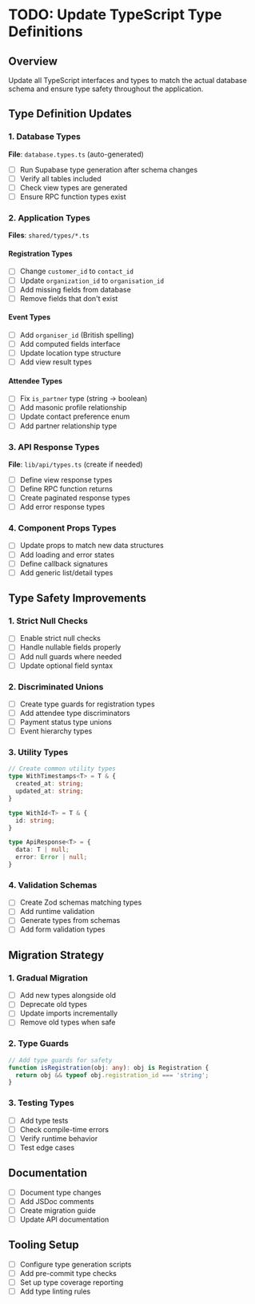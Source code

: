 # TODO: Update TypeScript Type Definitions

## Overview
Update all TypeScript interfaces and types to match the actual database schema and ensure type safety throughout the application.

## Type Definition Updates

### 1. Database Types
**File**: `database.types.ts` (auto-generated)
- [ ] Run Supabase type generation after schema changes
- [ ] Verify all tables included
- [ ] Check view types are generated
- [ ] Ensure RPC function types exist

### 2. Application Types
**Files**: `shared/types/*.ts`

#### Registration Types
- [ ] Change `customer_id` to `contact_id`
- [ ] Update `organization_id` to `organisation_id`
- [ ] Add missing fields from database
- [ ] Remove fields that don't exist

#### Event Types  
- [ ] Add `organiser_id` (British spelling)
- [ ] Add computed fields interface
- [ ] Update location type structure
- [ ] Add view result types

#### Attendee Types
- [ ] Fix `is_partner` type (string → boolean)
- [ ] Add masonic profile relationship
- [ ] Update contact preference enum
- [ ] Add partner relationship type

### 3. API Response Types
**File**: `lib/api/types.ts` (create if needed)
- [ ] Define view response types
- [ ] Define RPC function returns
- [ ] Create paginated response types
- [ ] Add error response types

### 4. Component Props Types
- [ ] Update props to match new data structures
- [ ] Add loading and error states
- [ ] Define callback signatures
- [ ] Add generic list/detail types

## Type Safety Improvements

### 1. Strict Null Checks
- [ ] Enable strict null checks
- [ ] Handle nullable fields properly
- [ ] Add null guards where needed
- [ ] Update optional field syntax

### 2. Discriminated Unions
- [ ] Create type guards for registration types
- [ ] Add attendee type discriminators
- [ ] Payment status type unions
- [ ] Event hierarchy types

### 3. Utility Types
```typescript
// Create common utility types
type WithTimestamps<T> = T & {
  created_at: string;
  updated_at: string;
}

type WithId<T> = T & {
  id: string;
}

type ApiResponse<T> = {
  data: T | null;
  error: Error | null;
}
```

### 4. Validation Schemas
- [ ] Create Zod schemas matching types
- [ ] Add runtime validation
- [ ] Generate types from schemas
- [ ] Add form validation types

## Migration Strategy

### 1. Gradual Migration
- [ ] Add new types alongside old
- [ ] Deprecate old types
- [ ] Update imports incrementally
- [ ] Remove old types when safe

### 2. Type Guards
```typescript
// Add type guards for safety
function isRegistration(obj: any): obj is Registration {
  return obj && typeof obj.registration_id === 'string';
}
```

### 3. Testing Types
- [ ] Add type tests
- [ ] Check compile-time errors
- [ ] Verify runtime behavior
- [ ] Test edge cases

## Documentation
- [ ] Document type changes
- [ ] Add JSDoc comments
- [ ] Create migration guide
- [ ] Update API documentation

## Tooling Setup
- [ ] Configure type generation scripts
- [ ] Add pre-commit type checks
- [ ] Set up type coverage reporting
- [ ] Add type linting rules